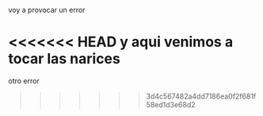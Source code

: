 voy a provocar un error

<<<<<<< HEAD
y aqui venimos a tocar las narices
=======
otro error
>>>>>>> 3d4c567482a4dd7186ea0f2f681f58ed1d3e68d2
